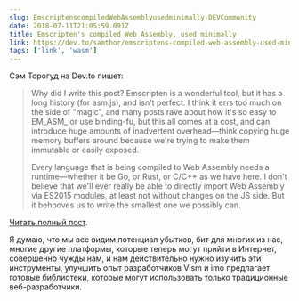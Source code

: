 ```yaml
---
slug: EmscriptenscompiledWebAssemblyusedminimally-DEVCommunity
date: 2018-07-11T21:05:59.091Z
title: Emscripten's compiled Web Assembly, used minimally
link: https://dev.to/samthor/emscriptens-compiled-web-assembly-used-minimally-4fd4
tags: ['link', 'wasm']
---
```

Сэм Торогуд на Dev.to пишет:

> Why did I write this post? Emscripten is a wonderful tool, but it has a long history (for asm.js), and isn't perfect. I think it errs too much on the side of "magic", and many posts rave about how it's so easy to EM_ASM_ or use binding-fu, but this all comes at a cost, and can introduce huge amounts of inadvertent overhead&#x2014;think copying huge memory buffers around because we're trying to make them immutable or easily exposed.
> 
> Every language that is being compiled to Web Assembly needs a runtime&#x2014;whether it be Go, or Rust, or C/C++ as we have here. I don't believe that we'll ever really be able to directly import Web Assembly via ES2015 modules, at least not without changes on the JS side. But it behooves us to write the smallest one we possibly can.


[Читать полный пост](https://dev.to/samthor/emscriptens-compiled-web-assembly-used-minimally-4fd4).

Я думаю, что мы все видим потенциал убытков, бит для многих из нас, многие другие платформы, которые теперь могут прийти в Интернет, совершенно чужды нам, и нам действительно нужно изучить эти инструменты, улучшить опыт разработчиков Vism и imo предлагает готовые библиотеки, которые могут использовать только традиционные веб-разработчики.
